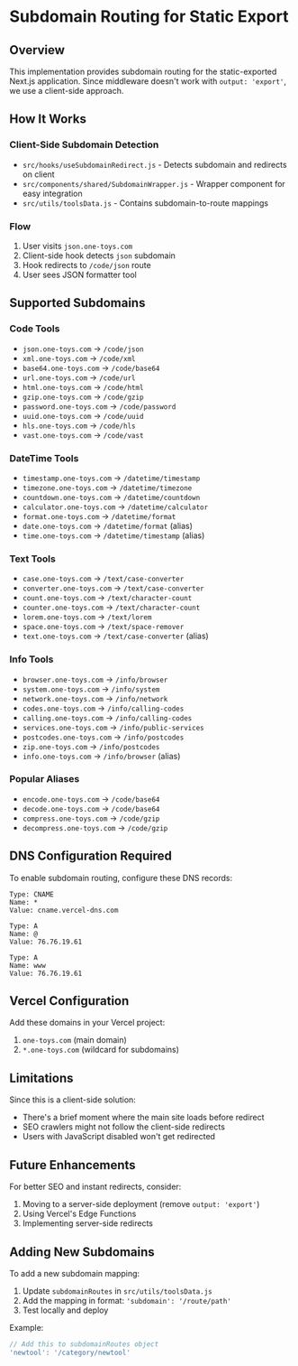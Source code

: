 # Subdomain Routing for Static Export

## Overview
This implementation provides subdomain routing for the static-exported Next.js application. Since middleware doesn't work with `output: 'export'`, we use a client-side approach.

## How It Works

### Client-Side Subdomain Detection
- `src/hooks/useSubdomainRedirect.js` - Detects subdomain and redirects on client
- `src/components/shared/SubdomainWrapper.js` - Wrapper component for easy integration
- `src/utils/toolsData.js` - Contains subdomain-to-route mappings

### Flow
1. User visits `json.one-toys.com`
2. Client-side hook detects `json` subdomain
3. Hook redirects to `/code/json` route
4. User sees JSON formatter tool

## Supported Subdomains

### Code Tools
- `json.one-toys.com` → `/code/json`
- `xml.one-toys.com` → `/code/xml`
- `base64.one-toys.com` → `/code/base64`
- `url.one-toys.com` → `/code/url`
- `html.one-toys.com` → `/code/html`
- `gzip.one-toys.com` → `/code/gzip`
- `password.one-toys.com` → `/code/password`
- `uuid.one-toys.com` → `/code/uuid`
- `hls.one-toys.com` → `/code/hls`
- `vast.one-toys.com` → `/code/vast`

### DateTime Tools
- `timestamp.one-toys.com` → `/datetime/timestamp`
- `timezone.one-toys.com` → `/datetime/timezone`
- `countdown.one-toys.com` → `/datetime/countdown`
- `calculator.one-toys.com` → `/datetime/calculator`
- `format.one-toys.com` → `/datetime/format`
- `date.one-toys.com` → `/datetime/format` (alias)
- `time.one-toys.com` → `/datetime/timestamp` (alias)

### Text Tools
- `case.one-toys.com` → `/text/case-converter`
- `converter.one-toys.com` → `/text/case-converter`
- `count.one-toys.com` → `/text/character-count`
- `counter.one-toys.com` → `/text/character-count`
- `lorem.one-toys.com` → `/text/lorem`
- `space.one-toys.com` → `/text/space-remover`
- `text.one-toys.com` → `/text/case-converter` (alias)

### Info Tools
- `browser.one-toys.com` → `/info/browser`
- `system.one-toys.com` → `/info/system`
- `network.one-toys.com` → `/info/network`
- `codes.one-toys.com` → `/info/calling-codes`
- `calling.one-toys.com` → `/info/calling-codes`
- `services.one-toys.com` → `/info/public-services`
- `postcodes.one-toys.com` → `/info/postcodes`
- `zip.one-toys.com` → `/info/postcodes`
- `info.one-toys.com` → `/info/browser` (alias)

### Popular Aliases
- `encode.one-toys.com` → `/code/base64`
- `decode.one-toys.com` → `/code/base64`
- `compress.one-toys.com` → `/code/gzip`
- `decompress.one-toys.com` → `/code/gzip`

## DNS Configuration Required

To enable subdomain routing, configure these DNS records:

```
Type: CNAME
Name: *
Value: cname.vercel-dns.com

Type: A  
Name: @
Value: 76.76.19.61

Type: A
Name: www  
Value: 76.76.19.61
```

## Vercel Configuration

Add these domains in your Vercel project:
1. `one-toys.com` (main domain)
2. `*.one-toys.com` (wildcard for subdomains)

## Limitations

Since this is a client-side solution:
- There's a brief moment where the main site loads before redirect
- SEO crawlers might not follow the client-side redirects
- Users with JavaScript disabled won't get redirected

## Future Enhancements

For better SEO and instant redirects, consider:
1. Moving to a server-side deployment (remove `output: 'export'`)
2. Using Vercel's Edge Functions
3. Implementing server-side redirects

## Adding New Subdomains

To add a new subdomain mapping:

1. Update `subdomainRoutes` in `src/utils/toolsData.js`
2. Add the mapping in format: `'subdomain': '/route/path'`
3. Test locally and deploy

Example:
```javascript
// Add this to subdomainRoutes object
'newtool': '/category/newtool'
```
